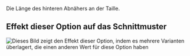 Die Länge des hinteren Abnähers an der Taille.

## Effekt dieser Option auf das Schnittmuster

![Dieses Bild zeigt den Effekt dieser Option, indem es mehrere Varianten überlagert, die einen anderen Wert für diese Option haben](breanna_waistdartlength_sample.svg "Effekt dieser Option auf das Schnittmuster")
